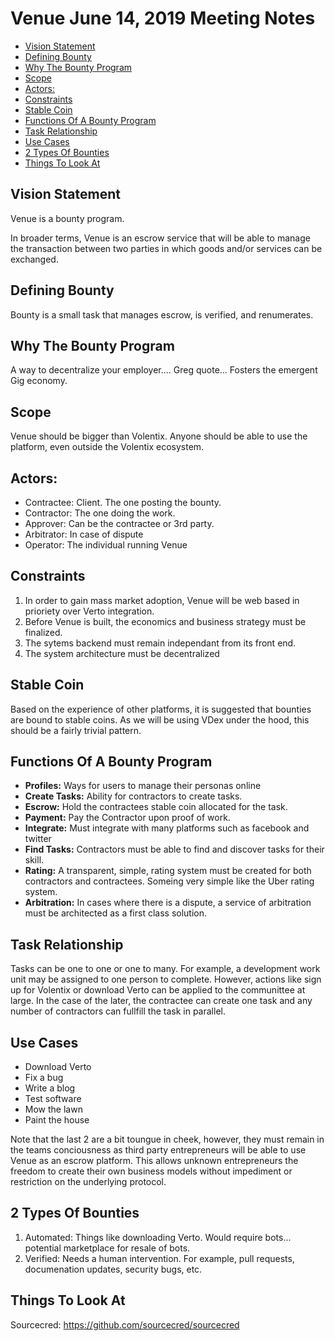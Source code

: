 # Venue June 14, 2019 Meeting Notes

  * [Vision Statement](#vision-statement)
  * [Defining Bounty](#defining-bounty)
  * [Why The Bounty Program](#why-the-bounty-program)
  * [Scope](#scope)
  * [Actors:](#actors)
  * [Constraints](#constraints)
  * [Stable Coin](#stable-coin)
  * [Functions Of A Bounty Program](#functions-of-a-bounty-program)
  * [Task Relationship](#task-relationship)
  * [Use Cases](#use-cases)
  * [2 Types Of Bounties](#2-types-of-bounties)
  * [Things To Look At](#things-to-look-at)

## Vision Statement 
Venue is a bounty program.

In broader terms, Venue is an escrow service that will be able to manage the transaction between two parties in which goods and/or services can be exchanged.

## Defining Bounty

Bounty is a small task that manages escrow, is verified, and renumerates.

## Why The Bounty Program

A way to decentralize your employer.... Greg quote... Fosters the emergent Gig economy.

## Scope

Venue should be bigger than Volentix. Anyone should be able to use the platform, even outside the Volentix ecosystem.

## Actors:
 - Contractee: Client. The one posting the bounty.
 - Contractor: The one doing the work.
 - Approver: Can be the contractee or 3rd party.
 - Arbitrator: In case of dispute
 - Operator: The individual running Venue

## Constraints

1. In order to gain mass market adoption, Venue will be web based in prioriety over Verto integration.
2. Before Venue is built, the economics and business strategy must be finalized.
3. The sytems backend must remain independant from its front end.
4. The system architecture must be decentralized

## Stable Coin

Based on the experience of other platforms, it is suggested that bounties are bound to stable coins. As we will be using VDex under the hood, this should be a fairly trivial pattern.

## Functions Of A Bounty Program

  - **Profiles:** Ways for users to manage their personas online
  - **Create Tasks:** Ability for contractors to create tasks.
  - **Escrow:** Hold the contractees stable coin allocated for the task.
  - **Payment:** Pay the Contractor upon proof of work.
  - **Integrate:** Must integrate with many platforms such as facebook and twitter
  - **Find Tasks:** Contractors must be able to find and discover tasks for their skill.
  - **Rating:** A transparent, simple, rating system must be created for both contractors and contractees. Someing very simple like the Uber rating system.
  - **Arbitration:** In cases where there is a dispute, a service of arbitration must be architected as a first class solution.

## Task Relationship

Tasks can be one to one or one to many. For example, a development work unit may be assigned to one person to complete. However, actions like sign up for Volentix or download Verto can be applied to the communittee at large. In the case of the later, the contractee can create one task and any number of contractors can fullfill the task in parallel.

## Use Cases

- Download Verto
- Fix a bug
- Write a blog
- Test software
- Mow the lawn
- Paint the house

Note that the last 2 are a bit toungue in cheek, however, they must remain in the teams conciousness as third party entrepreneurs will be able to use Venue as an escrow platform. This allows unknown entrepreneurs the freedom to create their own business models without impediment or restriction on the underlying protocol.

## 2 Types Of Bounties

1. Automated: Things like downloading Verto. Would require bots... potential marketplace for resale of bots.
2. Verified: Needs a human intervention. For example, pull requests, documenation updates, security bugs, etc.

## Things To Look At

Sourcecred: https://github.com/sourcecred/sourcecred